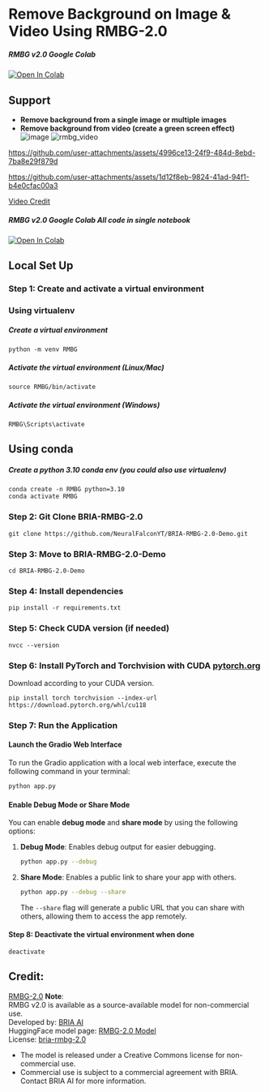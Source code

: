 # Remove Background on Image & Video Using RMBG-2.0
##### RMBG v2.0 Google Colab
[![Open In Colab](https://colab.research.google.com/assets/colab-badge.svg)](https://colab.research.google.com/github/NeuralFalconYT/BRIA-RMBG-2.0-Demo/blob/main/rmbg_2.0.ipynb) <br>

## Support

- **Remove background from a single image or multiple images**
- **Remove background from video (create a green screen effect)**
  <br>
![image](https://github.com/user-attachments/assets/53654f9e-7387-4e5a-a273-c09fddf4d687)
![rmbg_video](https://github.com/user-attachments/assets/991951eb-7a8e-47f3-8751-989daed37d1e)


https://github.com/user-attachments/assets/4996ce13-24f9-484d-8ebd-7ba8e29f879d


https://github.com/user-attachments/assets/1d12f8eb-9824-41ad-94f1-b4e0cfac00a3

[Video Credit](https://pixabay.com/videos/woman-hair-drying-bathroom-bathe-37325/)


##### RMBG v2.0 Google Colab All code in single notebook
[![Open In Colab](https://colab.research.google.com/assets/colab-badge.svg)](https://colab.research.google.com/github/NeuralFalconYT/BRIA-RMBG-2.0-Demo/blob/main/rmbg_2.0_embedded.ipynb) <br>

## Local Set Up

### Step 1: Create and activate a virtual environment
### Using virtualenv
##### Create a virtual environment
```
python -m venv RMBG
```
##### Activate the virtual environment (Linux/Mac)
```
source RMBG/bin/activate
```
##### Activate the virtual environment (Windows)
```
RMBG\Scripts\activate
```
## Using conda
##### Create a python 3.10 conda env (you could also use virtualenv)
```
conda create -n RMBG python=3.10
conda activate RMBG
```
### Step 2: Git Clone BRIA-RMBG-2.0
```
git clone https://github.com/NeuralFalconYT/BRIA-RMBG-2.0-Demo.git
```
### Step 3: Move to BRIA-RMBG-2.0-Demo
```
cd BRIA-RMBG-2.0-Demo
```
### Step 4: Install dependencies
```
pip install -r requirements.txt
```
### Step 5: Check CUDA version (if needed)
```
nvcc --version
```
### Step 6: Install PyTorch and Torchvision with CUDA [pytorch.org](https://pytorch.org/get-started/locally/) 
Download according to your CUDA version.
```
pip install torch torchvision --index-url https://download.pytorch.org/whl/cu118
```


### Step 7: Run the Application

#### Launch the Gradio Web Interface
To run the Gradio application with a local web interface, execute the following command in your terminal:

```bash
python app.py 
```
#### Enable Debug Mode or Share Mode
You can enable **debug mode** and **share mode** by using the following options:

1. **Debug Mode**: Enables debug output for easier debugging.
   ```bash
   python app.py --debug
   ```

2. **Share Mode**: Enables a public link to share your app with others.
   ```bash
   python app.py --debug --share
   ```

   The `--share` flag will generate a public URL that you can share with others, allowing them to access the app remotely.


#### Step 8: Deactivate the virtual environment when done
```
deactivate
```

## Credit:
[RMBG-2.0](https://huggingface.co/briaai/RMBG-2.0)
**Note**:<br>
  RMBG v2.0 is available as a source-available model for non-commercial use.<br>
  Developed by: [BRIA AI](https://bria.ai/) <br> HuggingFace model page: [RMBG-2.0 Model](https://huggingface.co/briaai/RMBG-2.0) <br>License: [bria-rmbg-2.0](https://bria.ai/bria-huggingface-model-license-agreement/) 
  * The model is released under a Creative Commons license for non-commercial use.
  * Commercial use is subject to a commercial agreement with BRIA. Contact BRIA AI for more information.
